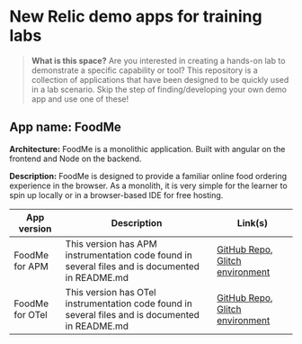 # New Relic demo apps for training labs

> **What is this space?** Are you interested in creating a hands-on lab to demonstrate a specific capability or tool? This repository is a collection of applications that have been designed to be quickly used in a lab scenario. Skip the step of finding/developing your own demo app and use one of these!


## App name: FoodMe
**Architecture:** FoodMe is a monolithic application. Built with angular on the frontend and Node on the backend.

**Description:** FoodMe is designed to provide a familiar online food ordering experience in the browser. As a monolith, it is very simple for the learner to spin up locally or in a browser-based IDE for free hosting.

| App version  | Description | Link(s) | 
| ----------- | ----------- | -------------| 
| FoodMe for APM | This version has APM instrumentation code found in several files and is documented in README.md | [GitHub Repo](https://github.com/Bijesse/nru-foodme-app), [Glitch environment](https://glitch.com/edit/#!/remix/foodme-fy23) |
| FoodMe for OTel | This version has OTel instrumentation code found in several files and is documented in README.md  | [GitHub Repo](https://github.com/Bijesse/foodme-otel), [Glitch environment](https://glitch.com/edit/#!/remix/foodme-otel)|
